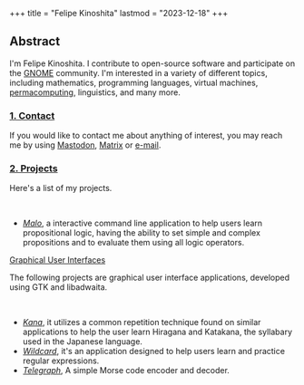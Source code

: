 +++
title = "Felipe Kinoshita"
lastmod = "2023-12-18"
+++

<div class="padded">

## **Abstract**

I'm Felipe Kinoshita. I contribute to open-source software and participate on the <a href="https://www.gnome.org" target="_blank" rel="me">GNOME</a> community.
I'm interested in a variety of different topics, including mathematics, programming languages, virtual machines,
<a href="https://wiki.xxiivv.com/site/permacomputing.html" target="_blank">permacomputing</a>, linguistics, and many more.

</div>

<h3 class="centered"><a class="no-decoration" href="#contact">1. Contact</a></h3>

<p id="contact">
    If you would like to contact me about anything of interest, you may reach me by
    using <a href="https://mastodon.social/@fkinoshita" target="_blank" rel="me">Mastodon</a>,
    <a href="https://matrix.to/#/@fkinoshita:gnome.org" target="_blank">Matrix</a> or
    <a href="mailto:fkinoshita@gnome.org" target="_blank">e-mail</a>.
</p>

<h3 class="centered"><a class="no-decoration" href="#projects">2. Projects</a></h3>

<div class="padded">

<p id="projects">
    Here's a list of my projects.
</p>

<br>

- *<a href="https://git.sr.ht/~fkinoshita/malo#malo" target="_blank">Malo</a>*, a interactive command line application to help users learn propositional logic, having the ability to set simple and complex propositions and to evaluate them using all logic operators.

<a class="no-decoration" href="#gui">Graphical User Interfaces</a>

<p id="gui">
The following projects are graphical user interface applications, developed using GTK and libadwaita.
</p>

<br>

- *<a href="https://flathub.org/apps/com.felipekinoshita.Kana" target="_blank">Kana</a>*, it utilizes a common repetition technique found on similar applications to help the user learn Hiragana and Katakana, the syllabary used in the Japanese language.
- *<a href="https://flathub.org/apps/com.felipekinoshita.Wildcard" target="_blank">Wildcard</a>*, it's an application designed to help users learn and practice regular expressions.
- *<a href="https://flathub.org/apps/io.github.fkinoshita.Telegraph" target="_blank">Telegraph</a>*, A simple Morse code encoder and decoder.

</div>

